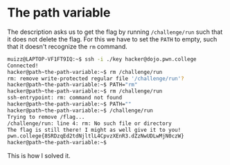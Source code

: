 # The path variable

The description asks us to get the flag by running `/challenge/run` such that it does not delete the flag.
For this we have to set the `PATH` to empty, such that it doesn't recognize the `rm` command.

```bash
muizz@LAPTOP-VF1FT9IQ:~$ ssh -i ./key hacker@dojo.pwn.college
Connected!
hacker@path~the-path-variable:~$ rm /challenge/run
rm: remove write-protected regular file '/challenge/run'?
hacker@path~the-path-variable:~$ PATH="rm"
hacker@path~the-path-variable:~$ rm /challenge/run
ssh-entrypoint: rm: command not found
hacker@path~the-path-variable:~$ PATH=""
hacker@path~the-path-variable:~$ /challenge/run
Trying to remove /flag...
/challenge/run: line 4: rm: No such file or directory
The flag is still there! I might as well give it to you!
pwn.college{8SRDzqEd2tdNjltlL4CpvzXEnR3.dZzNwUDLwMjN0czW}
hacker@path~the-path-variable:~$
```

This is how I solved it.

